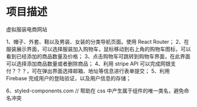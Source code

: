 # 项目描述

虚拟服装电商网站

1、帽子、外套、鞋以及男装、女装的分类导航页面。使用 React Router；
2、在服装展示界面，可以选择服装加入购物车，鼠标移动到右上角的购物车图标，可以看到已经添加的商品数量及价格；
3、点击购物车可跳转到购物车界面，在此界面可以选择添加商品数量或者删除商品；
4、利用 stripe API 可以完成网银支付？？？，可在弹出界面选择邮箱、地址等信息进行表单提交；
5、利用 Firebase 完成用户的登陆验证，以及用户信息的存储；

6、styled-components.com // 帮助在 css 中产生属于组件的唯一类名，避免命名冲突
